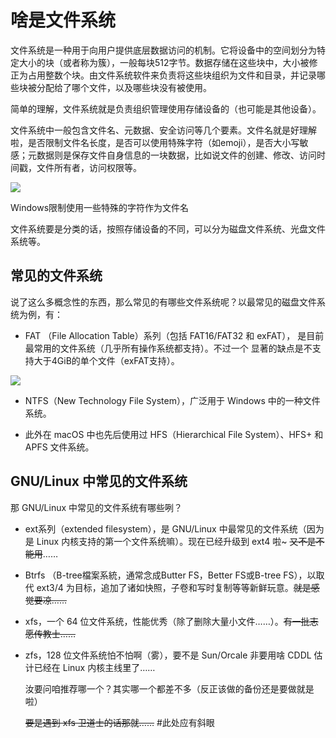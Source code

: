 # 啥是文件系统

文件系统是一种用于向用户提供底层数据访问的机制。它将设备中的空间划分为特定大小的块（或者称为簇），一般每块512字节。数据存储在这些块中，大小被修正为占用整数个块。由文件系统软件来负责将这些块组织为文件和目录，并记录哪些块被分配给了哪个文件，以及哪些块没有被使用。

简单的理解，文件系统就是负责组织管理使用存储设备的（也可能是其他设备）。

文件系统中一般包含文件名、元数据、安全访问等几个要素。文件名就是好理解啦，是否限制文件名长度，是否可以使用特殊字符（如emoji），是否大小写敏感；元数据则是保存文件自身信息的一块数据，比如说文件的创建、修改、访问时间戳，文件所有者，访问权限等。

![](/assets/filesystem/windows_bad_filename.jpg)

Windows限制使用一些特殊的字符作为文件名

文件系统要是分类的话，按照存储设备的不同，可以分为磁盘文件系统、光盘文件系统等。

## 常见的文件系统
说了这么多概念性的东西，那么常见的有哪些文件系统呢？以最常见的磁盘文件系统为例，有：

* FAT （File Allocation Table）系列（包括 FAT16/FAT32 和 exFAT），
是目前最常用的文件系统（几乎所有操作系统都支持）。不过一个
显著的缺点是不支持大于4GiB的单个文件（exFAT支持）。

![](/assets/filesystem/fat32_4gb.jpg)

* NTFS（New Technology File System），广泛用于 Windows 中的一种文件系统。

* 此外在 macOS 中也先后使用过 HFS（Hierarchical File System）、HFS+ 和 APFS 文件系统。

## GNU/Linux 中常见的文件系统
那 GNU/Linux 中常见的文件系统有哪些咧？

* ext系列（extended filesystem），是 GNU/Linux 中最常见的文件系统（因为是 Linux 内核支持的第一个文件系统嘛）。现在已经升级到 ext4 啦~ <s>又不是不能用</s>……

* Btrfs （B-tree檔案系統，通常念成Butter FS，Better FS或B-tree FS），以取代 ext3/4 为目标，追加了诸如快照，子卷和写时复制等等新鲜玩意。<s>就是感觉要凉……</s>

* xfs，一个 64 位文件系统，性能优秀（除了删除大量小文件……）。<s>有一批志愿传教士……</s>

* zfs，128 位文件系统怕不怕啊（雾），要不是 Sun/Orcale 非要用啥 CDDL 估计已经在 Linux 内核主线里了……

    汝要问咱推荐哪一个？其实哪一个都差不多（反正该做的备份还是要做就是啦）

    <s>要是遇到 xfs 卫道士的话那就……</s> \#此处应有斜眼

